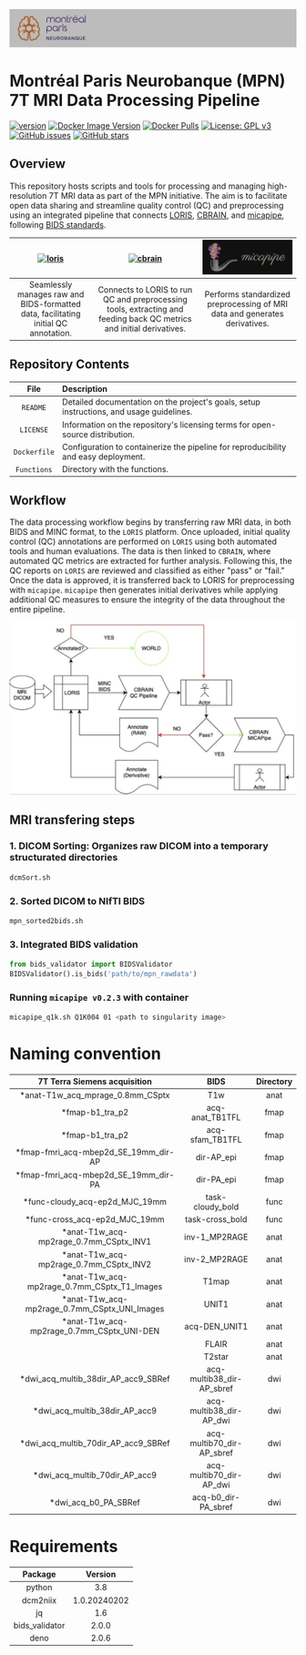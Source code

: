![mpn logo](img/mpn_banner.png)

# Montréal Paris Neurobanque (MPN) 7T MRI Data Processing Pipeline

[![version](https://img.shields.io/github/v/tag/rcruces/7T_pipeline)](https://github.com/rcruces/7T_pipeline)
[![Docker Image Version](https://img.shields.io/docker/v/rcruces/7T_pipeline?color=blue&label=docker%20version)](https://hub.docker.com/r/rcruces/7T_pipeline)
[![Docker Pulls](https://img.shields.io/docker/pulls/rcruces/7T_pipeline)](https://hub.docker.com/r/rcruces/7T_pipeline)
[![License: GPL v3](https://img.shields.io/github/license/rcruces/7T_pipeline?color=blue)](https://www.gnu.org/licenses/gpl-3.0)
[![GitHub issues](https://img.shields.io/github/issues/rcruces/7T_pipeline)](https://github.com/rcruces/7T_pipeline/issues)
[![GitHub stars](https://img.shields.io/github/stars/rcruces/7T_pipeline.svg?style=flat&label=⭐%EF%B8%8F%20stars&color=brightgreen)](https://github.com/rcruces/7T_pipeline/stargazers)

## Overview

This repository hosts scripts and tools for processing and managing high-resolution 7T MRI data as part of the MPN initiative. The aim is to facilitate open data sharing and streamline quality control (QC) and preprocessing using an integrated pipeline that connects [LORIS](https://loris.ca/), [CBRAIN](https://cbrain.ca/), and [micapipe](https://micapipe.readthedocs.io/en/latest/), following  [BIDS standards](https://bids.neuroimaging.io/).

| <a href="https://loris.ca/"><img src="https://mcin.ca/wp-content/uploads/2017/06/LORIS-logo-small-300x170.png" alt="loris" style="width:90%;"></a> | <a href="https://cbrain.ca/"><img src="https://portal.conp.ca/static/img/cbrain-long-logo-blue.png" alt="cbrain" style="width:75%;"></a> | [![micapipe](https://raw.githubusercontent.com/MICA-MNI/micapipe/refs/heads/master/docs/figures/micapipe_small_black.png)](https://micapipe.readthedocs.io/en/latest/) |
|:---:|:---:|:---:|
| Seamlessly manages raw and BIDS-formatted data, facilitating initial QC annotation. | Connects to LORIS to run QC and preprocessing tools, extracting and feeding back QC metrics and initial derivatives. | Performs standardized preprocessing of MRI data and generates derivatives. |


## Repository Contents

| **File**       | **Description**                                                                 |
|:--------------:|:--------------------------------------------------------------------------------|
| `README`       | Detailed documentation on the project's goals, setup instructions, and usage guidelines. |
| `LICENSE`      | Information on the repository's licensing terms for open-source distribution.   |
| `Dockerfile`   | Configuration to containerize the pipeline for reproducibility and easy deployment. |
| `Functions`    | Directory with the functions.                                                    |


## Workflow
The data processing workflow begins by transferring raw MRI data, in both BIDS and MINC format, to the `LORIS` platform. Once uploaded, initial quality control (QC) annotations are performed on `LORIS` using both automated tools and human evaluations. The data is then linked to `CBRAIN`, where automated QC metrics are extracted for further analysis. Following this, the QC reports on `LORIS` are reviewed and classified as either "pass" or "fail." Once the data is approved, it is transferred back to LORIS for preprocessing with `micapipe`. `micapipe` then generates initial derivatives while applying additional QC measures to ensure the integrity of the data throughout the entire pipeline.

![mpn workflow](img/mpn_workflow.png)

## MRI transfering steps

### 1. DICOM Sorting: Organizes raw DICOM into a temporary structurated directories
```bash
dcmSort.sh
```

### 2. Sorted DICOM to NIfTI BIDS
```bash
mpn_sorted2bids.sh
```

### 3. Integrated BIDS validation
```python
from bids_validator import BIDSValidator
BIDSValidator().is_bids('path/to/mpn_rawdata')

```

### Running `micapipe v0.2.3` with container
```bash
micapipe_q1k.sh Q1K004 01 <path to singularity image>
```
# Naming convention
| **7T Terra Siemens acquisition**             | **BIDS**                            | **Directory** |
|:--------------------------------------------:|:-----------------------------------:|:-------------:|
| *anat-T1w_acq_mprage_0.8mm_CSptx             | T1w                                 | anat          |
| *fmap-b1_tra_p2                              | acq-anat_TB1TFL                     | fmap          |
| *fmap-b1_tra_p2                              | acq-sfam_TB1TFL                     | fmap          |
| *fmap-fmri_acq-mbep2d_SE_19mm_dir-AP         | dir-AP_epi                          | fmap          |
| *fmap-fmri_acq-mbep2d_SE_19mm_dir-PA         | dir-PA_epi                          | fmap          |
| *func-cloudy_acq-ep2d_MJC_19mm               | task-cloudy_bold                    | func          |
| *func-cross_acq-ep2d_MJC_19mm                | task-cross_bold                     | func          |
| *anat-T1w_acq-mp2rage_0.7mm_CSptx_INV1       | inv-1_MP2RAGE                       | anat          |
| *anat-T1w_acq-mp2rage_0.7mm_CSptx_INV2       | inv-2_MP2RAGE                       | anat          |
| *anat-T1w_acq-mp2rage_0.7mm_CSptx_T1_Images  | T1map                               | anat          |
| *anat-T1w_acq-mp2rage_0.7mm_CSptx_UNI_Images | UNIT1                               | anat          |
| *anat-T1w_acq-mp2rage_0.7mm_CSptx_UNI-DEN    | acq-DEN_UNIT1                       | anat          |
|                                              | FLAIR                               | anat          |
|                                              | T2star                              | anat          |
| *dwi_acq_multib_38dir_AP_acc9_SBRef          | acq-multib38_dir-AP_sbref           | dwi           |
| *dwi_acq_multib_38dir_AP_acc9                | acq-multib38_dir-AP_dwi             | dwi           |
| *dwi_acq_multib_70dir_AP_acc9_SBRef          | acq-multib70_dir-AP_sbref           | dwi           |
| *dwi_acq_multib_70dir_AP_acc9                | acq-multib70_dir-AP_dwi             | dwi           |
| *dwi_acq_b0_PA_SBRef                         | acq-b0_dir-PA_sbref                 | dwi           |



# Requirements

| **Package**       |  **Version**  |
|:-----------------:|:-------------:|
| python            |  3.8          |
| dcm2niix          |  1.0.20240202 |
| jq                |  1.6          |
| bids_validator    |  2.0.0        |
| deno              |  2.0.6        |

